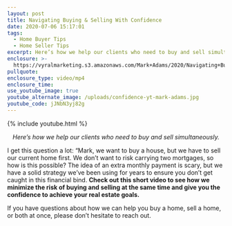 ```yaml
---
layout: post
title: Navigating Buying & Selling With Confidence
date: 2020-07-06 15:17:01
tags:
  - Home Buyer Tips
  - Home Seller Tips
excerpt: Here’s how we help our clients who need to buy and sell simultaneously.
enclosure: >-
  https://vyralmarketing.s3.amazonaws.com/Mark+Adams/2020/Navigating+Buying+%26+Selling+With+Confidence.mp4
pullquote:
enclosure_type: video/mp4
enclosure_time:
use_youtube_image: true
youtube_alternate_image: /uploads/confidence-yt-mark-adams.jpg
youtube_code: jJNbN3yj82g
---
```


{% include youtube.html %}

<p style="text-align:center"><em>Here’s how we help our clients who need to buy and sell simultaneously.</em></p>

I get this question a lot: “Mark, we want to buy a house, but we have to sell our current home first. We don’t want to risk carrying two mortgages, so how is this possible? The idea of an extra monthly payment is scary, but we have a solid strategy we’ve been using for years to ensure you don’t get caught in this financial bind. **Check out this short video to see how we minimize the risk of buying and selling at the same time and give you the confidence to achieve your real estate goals.**&nbsp;

If you have questions about how we can help you buy a home, sell a home, or both at once, please don’t hesitate to reach out.